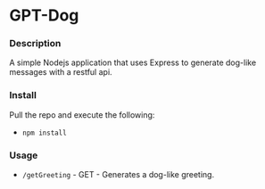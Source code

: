 # GPT-Dog

### Description

A simple Nodejs application that uses Express to generate dog-like messages with a restful api.

### Install
Pull the repo and execute the following:
- `npm install`

### Usage

- `/getGreeting` - GET - Generates a dog-like greeting.
